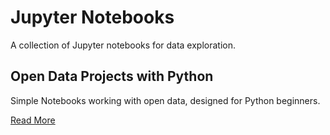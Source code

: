 # Jupyter Notebooks

A collection of Jupyter notebooks for data exploration.

## Open Data Projects with Python

Simple Notebooks working with open data, designed for Python beginners.

[Read More](opendataprojects/README.md)
